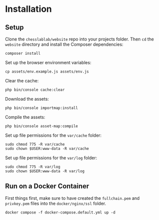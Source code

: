 # Installation

## Setup

Clone the `chesslablab/website` repo into your projects folder. Then `cd` the `website` directory and install the Composer dependencies:

```text
composer install
```

Set up the browser environment variables:

```text
cp assets/env.example.js assets/env.js
```

Clear the cache:

```text
php bin/console cache:clear
```

Download the assets:

```text
php bin/console importmap:install
```

Compile the assets:

```text
php bin/console asset-map:compile
```

Set up file permissions for the `var/cache` folder:

```
sudo chmod 775 -R var/cache
sudo chown $USER:www-data -R var/cache
```

Set up file permissions for the `var/log` folder:

```
sudo chmod 775 -R var/log
sudo chown $USER:www-data -R var/log
```

## Run on a Docker Container

First things first, make sure to have created the `fullchain.pem` and `privkey.pem` files into the `docker/nginx/ssl` folder.

```text
docker compose -f docker-compose.default.yml up -d
```
